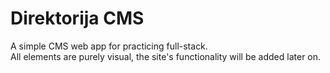 # Direktorija CMS
A simple CMS web app for practicing full-stack.  
All elements are purely visual, the site's functionality will be added later on.
